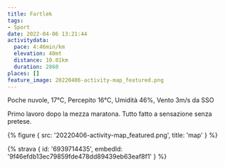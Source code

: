 ```yaml
---
title: Fartlek
tags:
- Sport
date: 2022-04-06 13:21:44
activitydata:
  pace: 4:46min/km
  elevation: 40mt
  distance: 10.01km
  duration: 2860
places: []
feature_image: 20220406-activity-map_featured.png
---
```


Poche nuvole, 17°C, Percepito 16°C, Umidità 46%, Vento 3m/s da SSO

<!--more-->

Primo lavoro dopo la mezza maratona. Tutto fatto a sensazione senza pretese.

{% figure { src: '20220406-activity-map_featured.png', title: 'map' } %}

{% strava { id: '6939714435', embedId: '9f46efdb13ec79859fde478dd89439eb63eaf8f1' } %}